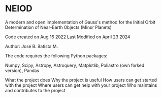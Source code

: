 # NEIOD
A modern and open implementation of Gauss's method for the Initial Orbit Determination of Near-Earth Objects (Minor Planets)

Code created on Aug 16 2022
Last Modified on April 23 2024

Author: José B. Batista M.

The code requires the following Python packages:

Numpy,
Scipy,
Astropy,
Astroquery,
Matplotlib,
Poliastro (own forked version),
Pandas

What the project does
Why the project is useful
How users can get started with the project
Where users can get help with your project
Who maintains and contributes to the project
